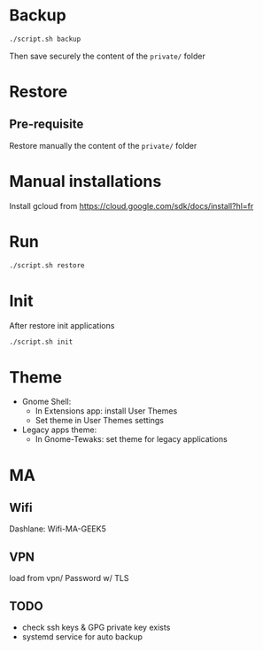 # Backup
```bash
./script.sh backup
```

Then save securely the content of the `private/` folder

# Restore
## Pre-requisite
Restore manually the content of the `private/` folder

# Manual installations
Install gcloud from https://cloud.google.com/sdk/docs/install?hl=fr


# Run
```bash
./script.sh restore
```

# Init
After restore init applications
```bash
./script.sh init
```


# Theme
- Gnome Shell:
    - In Extensions app: install User Themes
    - Set theme in User Themes settings
- Legacy apps theme:
    - In Gnome-Tewaks: set theme for legacy applications

# MA

## Wifi
Dashlane: Wifi-MA-GEEK5

## VPN
load from vpn/ Password w/ TLS


## TODO
 - check ssh keys & GPG private key exists
 - systemd service for auto backup
